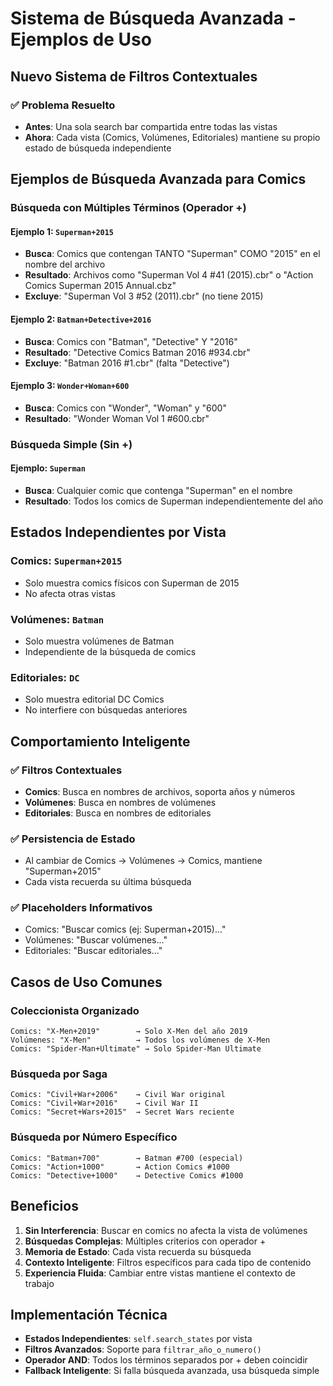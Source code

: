 # Sistema de Búsqueda Avanzada - Ejemplos de Uso

## Nuevo Sistema de Filtros Contextuales

### ✅ **Problema Resuelto**
- **Antes**: Una sola search bar compartida entre todas las vistas
- **Ahora**: Cada vista (Comics, Volúmenes, Editoriales) mantiene su propio estado de búsqueda independiente

## Ejemplos de Búsqueda Avanzada para Comics

### Búsqueda con Múltiples Términos (Operador +)

#### Ejemplo 1: `Superman+2015`
- **Busca**: Comics que contengan TANTO "Superman" COMO "2015" en el nombre del archivo
- **Resultado**: Archivos como "Superman Vol 4 #41 (2015).cbr" o "Action Comics Superman 2015 Annual.cbz"
- **Excluye**: "Superman Vol 3 #52 (2011).cbr" (no tiene 2015)

#### Ejemplo 2: `Batman+Detective+2016`
- **Busca**: Comics con "Batman", "Detective" Y "2016"
- **Resultado**: "Detective Comics Batman 2016 #934.cbr"
- **Excluye**: "Batman 2016 #1.cbr" (falta "Detective")

#### Ejemplo 3: `Wonder+Woman+600`
- **Busca**: Comics con "Wonder", "Woman" y "600"
- **Resultado**: "Wonder Woman Vol 1 #600.cbr"

### Búsqueda Simple (Sin +)

#### Ejemplo: `Superman`
- **Busca**: Cualquier comic que contenga "Superman" en el nombre
- **Resultado**: Todos los comics de Superman independientemente del año

## Estados Independientes por Vista

### Comics: `Superman+2015`
- Solo muestra comics físicos con Superman de 2015
- No afecta otras vistas

### Volúmenes: `Batman`
- Solo muestra volúmenes de Batman
- Independiente de la búsqueda de comics

### Editoriales: `DC`
- Solo muestra editorial DC Comics
- No interfiere con búsquedas anteriores

## Comportamiento Inteligente

### ✅ **Filtros Contextuales**
- **Comics**: Busca en nombres de archivos, soporta años y números
- **Volúmenes**: Busca en nombres de volúmenes
- **Editoriales**: Busca en nombres de editoriales

### ✅ **Persistencia de Estado**
- Al cambiar de Comics → Volúmenes → Comics, mantiene "Superman+2015"
- Cada vista recuerda su última búsqueda

### ✅ **Placeholders Informativos**
- Comics: "Buscar comics (ej: Superman+2015)..."
- Volúmenes: "Buscar volúmenes..."
- Editoriales: "Buscar editoriales..."

## Casos de Uso Comunes

### Coleccionista Organizado
```
Comics: "X-Men+2019"        → Solo X-Men del año 2019
Volúmenes: "X-Men"          → Todos los volúmenes de X-Men
Comics: "Spider-Man+Ultimate" → Solo Spider-Man Ultimate
```

### Búsqueda por Saga
```
Comics: "Civil+War+2006"    → Civil War original
Comics: "Civil+War+2016"    → Civil War II
Comics: "Secret+Wars+2015"  → Secret Wars reciente
```

### Búsqueda por Número Específico
```
Comics: "Batman+700"        → Batman #700 (especial)
Comics: "Action+1000"       → Action Comics #1000
Comics: "Detective+1000"    → Detective Comics #1000
```

## Beneficios

1. **Sin Interferencia**: Buscar en comics no afecta la vista de volúmenes
2. **Búsquedas Complejas**: Múltiples criterios con operador +
3. **Memoria de Estado**: Cada vista recuerda su búsqueda
4. **Contexto Inteligente**: Filtros específicos para cada tipo de contenido
5. **Experiencia Fluida**: Cambiar entre vistas mantiene el contexto de trabajo

## Implementación Técnica

- **Estados Independientes**: `self.search_states` por vista
- **Filtros Avanzados**: Soporte para `filtrar_año_o_numero()`
- **Operador AND**: Todos los términos separados por + deben coincidir
- **Fallback Inteligente**: Si falla búsqueda avanzada, usa búsqueda simple